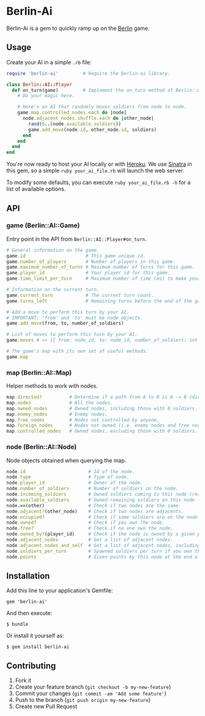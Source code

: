 # Berlin-Ai

Berlin-Ai is a gem to quickly ramp up on the [Berlin](http://www.berlin-ai.com) game.

## Usage

Create your AI in a simple `.rb` file:

```ruby
require 'berlin-ai'         # Require the berlin-ai library.

class Berlin::AI::Player
  def on_turn(game)         # Implement the on_turn method of Berlin::AI::Player.
    # Do your magic here.

    # Here's an AI that randomly moves soldiers from node to node.
    game.map.controlled_nodes.each do |node|
      node.adjacent_nodes.shuffle.each do |other_node|
        rand(0..(node.available_soldiers))
        game.add_move(node.id, other_node.id, soldiers)
      end
    end
  end
end
```

You're now ready to host your AI locally or with [Heroku](https://devcenter.heroku.com/articles/rack). We use [Sinatra](http://www.sinatrarb.com) in this gem, so a simple `ruby your_ai_file.rb` will launch the web server.

To modify some defaults, you can execute `ruby your_ai_file.rb -h` for a list of available options.

## API

### game (Berlin::AI::Game)

Entry point in the API from `Berlin::AI::Player#on_turn`.

```ruby
# General information on the game.
game.id                      # This game unique id.
game.number_of_players       # Number of players in this game.
game.maximum_number_of_turns # Maximum number of turns for this game.
game.player_id               # Your player id for this game.
game.time_limit_per_turn     # Maximum number of time (ms) to make your moves, per turn.

# Information on the current turn.
game.current_turn            # The current turn count.
game.turns_left              # Remaining turns before the end of the game.

# Add a move to perform this turn by your AI.
# IMPORTANT: 'from' and 'to' must be node objects.
game.add_move(from, to, number_of_soldiers)

# List of moves to perform this turn by your AI.
game.moves # => [{ from: node_id, to: node_id, number_of_soldiers: int }]

# The game's map with its own set of useful methods.
game.map
```

### map (Berlin::AI::Map)

Helper methods to work with nodes.

```ruby
map.directed?          # Determine if a path from A to B is A -> B (directed) or A <-> B (not directed)
map.nodes              # All the nodes.
map.owned_nodes        # Owned nodes, including those with 0 soldiers.
map.enemy_nodes        # Enemy nodes.
map.free_nodes         # Nodes not controlled by anyone.
map.foreign_nodes      # Nodes not owned (i.e. enemy nodes and free nodes).
map.controlled_nodes   # Owned nodes, excluding those with 0 soldiers.
```

### node (Berlin::AI::Node)

Node objects obtained when querying the map.

```ruby
node.id                       # Id of the node.
node.type                     # Type of node.
node.player_id                # Owner of the node.
node.number_of_soldiers       # Number of soldiers on the node.
node.incoming_soldiers        # Owned soldiers coming to this node (result from add_move calls).
node.available_soldiers       # Owned remaining soldiers on this node (result from add_move calls).
node.==(other)                # Check if two nodes are the same.
node.adjacent?(other_node)    # Check if two nodes are adjacents.
node.occupied?                # Check if some soldiers are on the node.
node.owned?                   # Check if you own the node.
node.free?                    # Check if no one own the node.
node.owned_by?(player_id)     # Check if the node is owned by a given player.
node.adjacent_nodes           # Get a list of adjacent nodes.
node.adjacent_nodes_and_self  # Get a list of adjacent nodes, including this node.
node.soldiers_per_turn        # Spawned soldiers per turn if you own this node.
node.points                   # Given points by this node at the end of the game.
```

## Installation

Add this line to your application's Gemfile:

    gem 'berlin-ai'

And then execute:

    $ bundle

Or install it yourself as:

    $ gem install berlin-ai

## Contributing

1. Fork it
2. Create your feature branch (`git checkout -b my-new-feature`)
3. Commit your changes (`git commit -am 'Add some feature'`)
4. Push to the branch (`git push origin my-new-feature`)
5. Create new Pull Request
